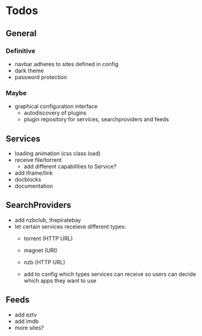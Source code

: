 # Todos

## General

### Definitive

- navbar adheres to sites defined in config
- dark theme
- password protection


### Maybe

- graphical configuration interface
    - autodiscovery of plugins
    - plugin repository for services, searchproviders and feeds

## Services

- loading animation (css class load)
- receive file/torrent
    - add different capabilities to Service?
- add iframe/link
- docblocks
- documentation

## SearchProviders

- add nzbclub, thepiratebay
- let certain services receieve different types:
    - torrent (HTTP URL)
    - magnet (URI)
    - nzb (HTTP URL)
    
    - add to config which types services can receive
        so users can decide which apps they want to use

## Feeds

- add eztv
- add imdb
- more sites?

